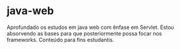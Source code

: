 # java-web

Aprofundado os estudos em java web com ênfase em Servlet. Estou absorvendo as bases para que posteriormente possa focar nos frameworks.
Conteúdo para fins estudantis.
